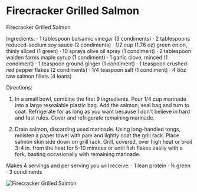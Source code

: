 # Firecracker Grilled Salmon

Firecracker Grilled Salmon

Ingredients:
· 1 tablespoon balsamic vinegar (3 condiments)
· 2 tablespoons reduced-sodium soy sauce (2 condiments)
· 1/2 cup (1.76 oz) green onion, thinly sliced (1 green)
· 10 sprays olive oil spray (1 condiment)
· 2 tablespoon walden farms maple syrup (1 condiment)
· 1 garlic clove, minced (1 condiment)
· 1 teaspoon ground ginger (1 condiment)
· 1 teaspoon crushed red pepper flakes (2 condiments)
· 1/4 teaspoon salt (1 condiment)
· 4 8oz raw salmon fillets (4 leans)

Directions:
1. In a small bowl, combine the first 9 ingredients. Pour 1/4 cup marinade into a large resealable plastic bag. Add the salmon; seal bag and turn to coat. Refrigerate for as long as you want because I don't believe in hard and fast rules. Cover and refrigerate remaining marinade.

2. Drain salmon, discarding used marinade. Using long-handled tongs, moisten a paper towel with pam and lightly coat the grill rack. Place salmon skin side down on grill rack. Grill, covered, over high heat or broil 3-4 in. from the heat for 5-10 minutes or until fish flakes easily with a fork, basting occasionally with remaining marinade.

Makes 4 servings and per serving you will receive:
· 1 lean protein
· ¼ green
· 3 condiments

![Firecracker Grilled Salmon](images/Firecracker%20Grilled%20Salmon.png)


